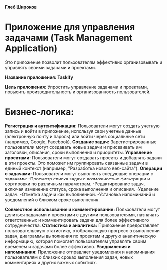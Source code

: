**Глеб Широков**

# Приложение для управления задачами (Task Management Application)
Это приложение позволит пользователям эффективно организовывать и управлять своими задачами и проектами.

**Название приложения: Taskify**

**Цель приложения:** Упростить управление задачами и проектами, повысить производительность и организованность пользователей.

# Бизнес-логика:

**Регистрация и аутентификация:** Пользователи могут создать учетную запись и войти в приложение, используя свои учетные данные (электронную почту и пароль) или войти через социальные сети (например, Google, Facebook).
**Создание задач:** Зарегистрированные пользователи могут создавать новые задачи и присваивать им заголовки, описания, сроки выполнения и приоритеты.
**Управление проектами:** Пользователи могут создавать проекты и добавлять задачи в эти проекты. Это поможет им группировать связанные задачи в единый контекст (например, "Разработка нового веб-сайта").
**Операции с задачами:** 
Пользователи могут выполнять следующие операции с задачами:
-Просмотр списка задач с возможностью фильтрации и сортировки по различным параметрам.
-Редактирование задач, включая изменение статуса, срока выполнения и описания.
-Удаление задач.
-Отметка задачи как выполненной.
-Установка напоминаний и уведомлений о близком сроке выполнения.

**Совместное использование и комментирование:** Пользователи могут делиться задачами и проектами с другими пользователями, назначать ответственных и комментировать задачи для более эффективного сотрудничества.
**Статистика и аналитика:** Приложение предоставляет пользовательскую статистику, отображающую прогресс в выполнении задач, диаграммы выполнения по проектам и другую аналитическую информацию, которая помогает пользователям управлять своим временем и задачами более эффективно.
**Уведомления и напоминания:** Приложение отправляет уведомления и напоминания пользователям о близких сроках выполнения задач, новых комментариях и других важных событиях.
